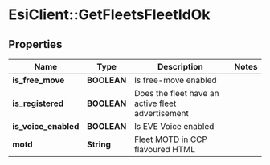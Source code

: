 # EsiClient::GetFleetsFleetIdOk

## Properties
Name | Type | Description | Notes
------------ | ------------- | ------------- | -------------
**is_free_move** | **BOOLEAN** | Is free-move enabled | 
**is_registered** | **BOOLEAN** | Does the fleet have an active fleet advertisement | 
**is_voice_enabled** | **BOOLEAN** | Is EVE Voice enabled | 
**motd** | **String** | Fleet MOTD in CCP flavoured HTML | 


